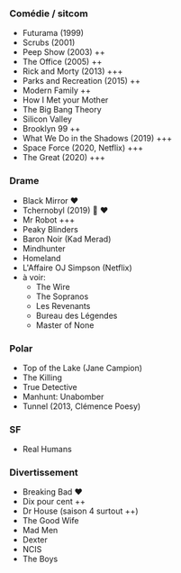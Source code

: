 ### Comédie / sitcom

* Futurama (1999)
* Scrubs (2001)
* Peep Show (2003) ++
* The Office (2005) ++
* Rick and Morty (2013) +++
* Parks and Recreation (2015) ++
* Modern Family ++
* How I Met your Mother
* The Big Bang Theory
* Silicon Valley
* Brooklyn 99 ++
* What We Do in the Shadows (2019) +++
* Space Force (2020, Netflix) +++
* The Great (2020) +++


### Drame

* Black Mirror ❤️
* Tchernobyl (2019) 🎥 ❤️
* Mr Robot +++
* Peaky Blinders
* Baron Noir (Kad Merad)
* Mindhunter
* Homeland
* L'Affaire OJ Simpson (Netflix)
* à voir:
	* The Wire
	* The Sopranos
	* Les Revenants
	* Bureau des Légendes
	* Master of None


### Polar

* Top of the Lake (Jane Campion)
* The Killing
* True Detective
* Manhunt: Unabomber
* Tunnel (2013, Clémence Poesy)


### SF

* Real Humans


### Divertissement

* Breaking Bad ❤️
* Dix pour cent ++
* Dr House (saison 4 surtout ++)
* The Good Wife
* Mad Men
* Dexter
* NCIS
* The Boys
